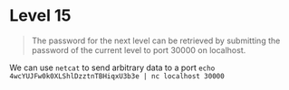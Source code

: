 # Level 15

> The password for the next level can be retrieved by submitting the password of the current level to port 30000 on localhost.

We can use `netcat` to send arbitrary data to a port
`echo 4wcYUJFw0k0XLShlDzztnTBHiqxU3b3e | nc localhost 30000`
